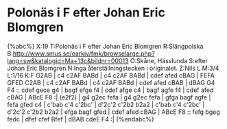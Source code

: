 # Polonäs i F efter Johan Eric Blomgren

{%abc%}
X:19
T:Polonäs i F efter Johan Eric Blomgren
R:Slängpolska
B:http://www.smus.se/earkiv/fmk/browselarge.php?lang=sw&katalogid=Ma+13c&bildnr=00013
O:Skåne, Hässlunda
S:efter Johan Eric Blomgren
N:Inga återställningstecken i originalet.
Z:Nils L
M:3/4
L:1/16
K:F
G2AB | c4    c2AF BABd   |  c4     c2AF  BABd  |          cdef   afed cBAG  | FEFA   GFED  C2AB  |
       c4    c2AF BABd   |  c4     c2AF  BABd  |          cdef   afed cBAB  | dBAG   G4    F4   ::
       cdef  gece g4     |  bagf   efge  f4    |          cdef   afge c4    | bagf   agfe  f4    |
       cdef  afed cBAG   |  ABcE   F8         :| (e2f2) | g4     g2ec  fefa | g4     g2ec  fefa  |
       gfga  bagf agfe   |  fefa   gfed  c4    |          c'bab  c'4 c'2bc' | d'2c'2 c'2b2 b2a2  |
       c'bab c'4  c'2bc' |  d'2c'2 c'2b2 b2a2  |          efga   bagf gfed  | cdef   afed  cBAG  |
       ABcE  F8          :: fefg   bgeg  fedc  |          dfef   cfef Bfef  | dBAB   cdeE  F4   :|
{%endabc%}
